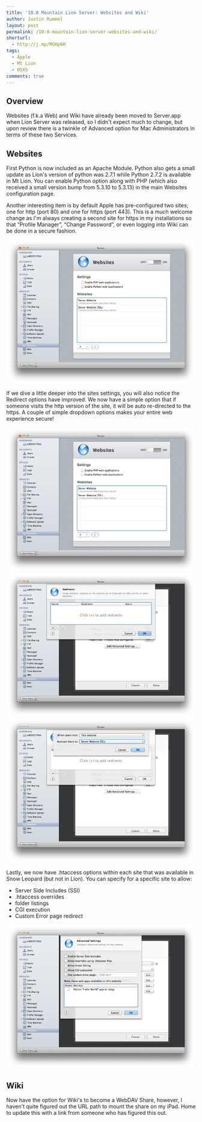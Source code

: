 ```yaml
---
title: '10.8 Mountain Lion Server: Websites and Wiki'
author: Justin Rummel
layout: post
permalink: /10-8-mountain-lion-server-websites-and-wiki/
shorturl:
  - http://j.mp/MGHp6H
tags: 
  - Apple
  - Mt Lion
  - OSXS
comments: true
---
```

Overview
--------
Websites (f.k.a Web) and Wiki have already been moved to Server.app when Lion Server was released, so I didn't expect much to change, but upon review there is a twinkle of Advanced option for Mac Administrators in terms of these two Services.

Websites
--------
First Python is now included as an Apache Module. Python also gets a small update as Lion's version of python was 2.7.1 while Python 2.7.2 is available in Mt Lion. You can enable Python option along with PHP (which also received a small version bump from 5.3.10 to 5.3.13) in the main Websites configuration page.

Another interesting item is by default Apple has pre-configured two sites; one for http (port 80) and one for https (port 443). This is a much welcome change as I'm always creating a second site for https in my installations so that “Profile Manager”, “Change Password”, or even logging into Wiki can be done in a secure fashion.

![mtl-web][mtl-web1]

[mtl-web1]: /images/2012/07/1-mtl-web.png

If we dive a little deeper into the sites settings, you will also notice the Redirect options have improved. We now have a simple option that if someone visits the http version of the site, it will be auto re-directed to the https. A couple of simple dropdown options makes your entire web experience secure!

![mtl-web1][mtl-web1]
![mtl-web2][mtl-web2]
![mtl-web3][mtl-web3]

[mtl-web1]: /images/2012/07/2-mtl-web.png
[mtl-web2]: /images/2012/07/3-mtl-web.png
[mtl-web3]: /images/2012/07/4-mtl-web.png

Lastly, we now have .htaccess options within each site that was available in Snow Leopard (but not in Lion). You can specify for a specific site to allow:

*   Server Side Includes (SSI)
*   .htaccess overrides
*   folder listings
*   CGI execution
*   Custom Error page redirect

![mtl-web5][mtl-web5]

[mtl-web5]: /images/2012/07/5-mtl-web.png

Wiki
----
Now have the option for Wiki's to become a WebDAV Share, however, I haven't quite figured out the URL path to mount the share on my iPad. Home to update this with a link from someone who has figured this out.